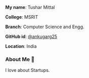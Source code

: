 **My name**: Tushar Mittal

**College**: MSRIT

**Branch**: Computer Science and Engg.

**GitHub id**: [@ankugarg25](https://github.com/tusharmittal18)

**Location**: India

### About Me :boy:
I love about Startups.